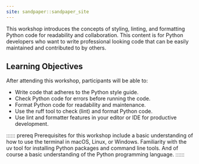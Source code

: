 ```yaml
---
site: sandpaper::sandpaper_site
---
```


This workshop introduces the concepts of styling, linting, and formatting Python code for readability and collaboration. This content is for Python developers who want to write professional looking code that can be easily maintained and contributed to by others.

## Learning Objectives

After attending this workshop, participants will be able to:

- Write code that adheres to the Python style guide.
- Check Python code for errors before running the code.
- Format Python code for readability and maintenance.
- Use the ruff tool to check (lint) and format Python code.
- Use lint and formatter features in your editor or IDE for productive development.

:::::: prereq
Prerequisites for this workshop include a basic understanding of how to use the terminal in macOS, Linux, or Windows. Familiarity with the uv tool for installing Python packages and command line tools. And of course a basic understanding of the Python programming language.
::::::
